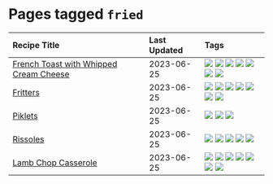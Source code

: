 # Pages tagged `fried`

|Recipe Title|Last Updated|Tags
|:---|:---|:---|
|[French Toast with Whipped Cream Cheese](../recipes/frenchtoastwhippedcreamcheese.md)|2023-06-25|[![](https://img.shields.io/badge/tag-amazing-e5c1d4)](../tags/amazing.md) [![](https://img.shields.io/badge/tag-breakfast-208450)](../tags/breakfast.md) [![](https://img.shields.io/badge/tag-dairy-af803c)](../tags/dairy.md) [![](https://img.shields.io/badge/tag-dessert-1d5152)](../tags/dessert.md) [![](https://img.shields.io/badge/tag-fried-5c1fef)](../tags/fried.md) [![](https://img.shields.io/badge/tag-large_quantity-e4f90)](../tags/large_quantity.md) [![](https://img.shields.io/badge/tag-messy-1754e4)](../tags/messy.md)|
|[Fritters](../recipes/fritters.md)|2023-06-25|[![](https://img.shields.io/badge/tag-chicken-f1d19f)](../tags/chicken.md) [![](https://img.shields.io/badge/tag-family-9ab3df)](../tags/family.md) [![](https://img.shields.io/badge/tag-fried-5c1fef)](../tags/fried.md) [![](https://img.shields.io/badge/tag-ham-b6c680)](../tags/ham.md) [![](https://img.shields.io/badge/tag-lamp-4e6ea)](../tags/lamp.md) [![](https://img.shields.io/badge/tag-leftovers-28ab17)](../tags/leftovers.md) [![](https://img.shields.io/badge/tag-vegetables-8f457a)](../tags/vegetables.md)|
|[Piklets](../recipes/piklets.md)|2023-06-25|[![](https://img.shields.io/badge/tag-dessert-1d5152)](../tags/dessert.md) [![](https://img.shields.io/badge/tag-family-9ab3df)](../tags/family.md) [![](https://img.shields.io/badge/tag-fried-5c1fef)](../tags/fried.md)|
|[Rissoles](../recipes/rissoles.md)|2023-06-25|[![](https://img.shields.io/badge/tag-Aussie-5e3ff5)](../tags/Aussie.md) [![](https://img.shields.io/badge/tag-beef-6685b7)](../tags/beef.md) [![](https://img.shields.io/badge/tag-easy-f05668)](../tags/easy.md) [![](https://img.shields.io/badge/tag-family-9ab3df)](../tags/family.md) [![](https://img.shields.io/badge/tag-fried-5c1fef)](../tags/fried.md)|
|[Lamb Chop Casserole](../recipes/lambchopcasserole.md)|2023-06-25|[![](https://img.shields.io/badge/tag-Aussie-5e3ff5)](../tags/Aussie.md) [![](https://img.shields.io/badge/tag-baked-6b1fb)](../tags/baked.md) [![](https://img.shields.io/badge/tag-battered-d93385)](../tags/battered.md) [![](https://img.shields.io/badge/tag-casserole-237124)](../tags/casserole.md) [![](https://img.shields.io/badge/tag-family-9ab3df)](../tags/family.md) [![](https://img.shields.io/badge/tag-fried-5c1fef)](../tags/fried.md) [![](https://img.shields.io/badge/tag-lamb-1433c8)](../tags/lamb.md)|